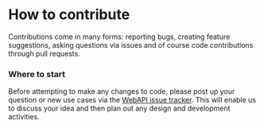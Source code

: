 # How to contribute

Contributions come in many forms: reporting bugs, creating feature suggestions, asking questions via issues and of course code contributions through pull requests. 

### Where to start

Before attempting to make any changes to code, please post up your question or new use cases via the [WebAPI issue tracker](https://github.com/OHDSI/WebAPI/issues). This will enable us to discuss your idea and then plan out any design and development activities.

